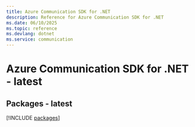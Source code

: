 ```yaml
---
title: Azure Communication SDK for .NET
description: Reference for Azure Communication SDK for .NET
ms.date: 06/10/2025
ms.topic: reference
ms.devlang: dotnet
ms.service: communication
---
```

# Azure Communication SDK for .NET - latest
## Packages - latest
[!INCLUDE [packages](communication-index.md)]